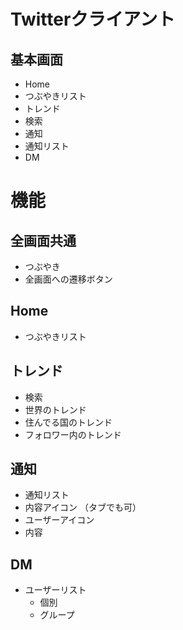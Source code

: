 # Twitterクライアント #

## 基本画面 ##
	
* Home
 * つぶやきリスト 
* トレンド
 * 検索
* 通知
 * 通知リスト 
* DM

# 機能 #
## 全画面共通 ##
* つぶやき
* 全画面への遷移ボタン

## Home ##
* つぶやきリスト

## トレンド ##
 * 検索
 * 世界のトレンド
 * 住んでる国のトレンド
 * フォロワー内のトレンド

## 通知 ##
 * 通知リスト
  * 内容アイコン （タブでも可）
  * ユーザーアイコン
  * 内容

## DM ##
 * ユーザーリスト
 	* 個別
 	* グループ
 
